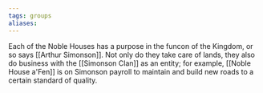```yaml
---
tags: groups
aliases:
---
```

Each of the Noble Houses has a purpose in the funcon of the Kingdom, or so says [[Arthur Simonson]]. Not only do they take care of lands, they also do business with the [[Simonson Clan]] as an entity; for example, [[Noble House a'Fen]] is on Simonson payroll to maintain and build new roads to a certain standard of quality. 

